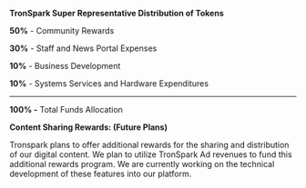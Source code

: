 **TronSpark Super Representative Distribution of Tokens**

**50%** - Community Rewards

**30%** - Staff and News Portal Expenses

**10%** - Business Development

**10%** - Systems Services and Hardware Expenditures

-----------------------------------------------------------------------------

**100% -** Total Funds Allocation



**Content Sharing Rewards: (Future Plans)**

Tronspark plans to offer additional rewards for the sharing and distribution of our digital content. We plan to utilize TronSpark Ad revenues to fund this additional rewards program. We are currently working on the technical development of these features into our platform.

